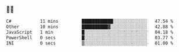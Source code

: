 ### 👨‍💻

<!--START_SECTION:waka-->

```txt
C#           11 mins         ████████████░░░░░░░░░░░░░   47.54 %
Other        10 mins         ██████████▓░░░░░░░░░░░░░░   42.88 %
JavaScript   1 min           █░░░░░░░░░░░░░░░░░░░░░░░░   04.18 %
PowerShell   0 secs          █░░░░░░░░░░░░░░░░░░░░░░░░   03.77 %
INI          0 secs          ▒░░░░░░░░░░░░░░░░░░░░░░░░   01.00 %
```

<!--END_SECTION:waka-->

